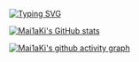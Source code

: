 [![Typing SVG](https://readme-typing-svg.demolab.com?font=Fira+Code&size=35&pause=1000&color=04F706&background=0DFF0F00&center=true&vCenter=true&random=true&width=435&lines=Hello%2C+%E4%BD%A0%E5%A5%BD)](https://git.io/typing-svg)

[![Mai1aKi's GitHub stats](https://github-readme-stats.vercel.app/api?username=Mai1aKi)](https://github.com/anuraghazra/github-readme-stats)

[![Mai1aKi's github activity graph](https://github-readme-activity-graph.vercel.app/graph?username=Mai1aKi&theme=github-compact)](https://github.com/Mai1aKi/github-readme-activity-graph)
